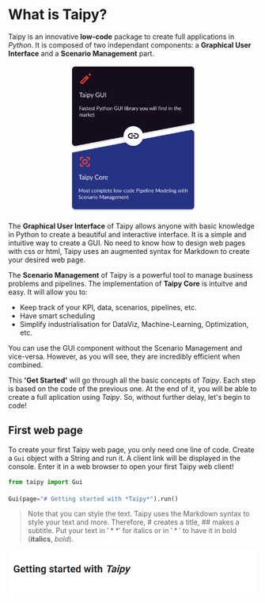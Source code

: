 # What is Taipy?

Taipy is an innovative **low-code** package to create full applications in *Python*. It is composed of two independant components: a **Graphical User Interface** and a **Scenario Management** part.

<p align="center">
  <img src="/steps/images/taipy-gui-core-illustration.svg" height=300>
</p>

The **Graphical User Interface** of Taipy allows anyone with basic knowledge in Python to create a beautiful and interactive interface. It is a simple and intuitive way to create a GUI. No need to know how to design web pages with css or html, Taipy uses an augmented syntax for Markdown to create your desired web page.

The **Scenario Management** of Taipy is a powerful tool to manage business problems and pipelines. The implementation of **Taipy Core** is intuitve and easy. It will allow you to:
- Keep track of your KPI, data, scenarios, pipelines, etc.
- Have smart scheduling
- Simplify industrialisation for DataViz, Machine-Learning, Optimization, etc.


You can use the GUI component without the Scenario Management and vice-versa. However, as you will see, they are incredibly efficient when combined.

This **'Get Started'** will go through all the basic concepts of *Taipy*. Each step is based on the code of the previous one. At the end of it, you will be able to create a full aplication using *Taipy*. So, without further delay, let's begin to code!

## First web page

To create your first Taipy web page, you only need one line of code. Create a `Gui` object with a String and run it. A client link will be displayed in the console. Enter it in a web browser to open your first Taipy web client!

```python
from taipy import Gui

Gui(page="# Getting started with *Taipy*").run()
```

> Note that you can style the text. Taipy uses the Markdown syntax to style your text and more. Therefore, # creates a title, ## makes a subtitle. Put your text in $'**'$ for italics or in $'*'$ to have it in bold (**italics**, *bold*).

<p align="center">
  <img src="/steps/images/step_0_result.png" width=700>
</p>
